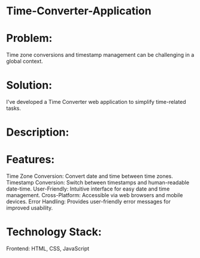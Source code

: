 # Time-Converter-Application

# Problem: 
Time zone conversions and timestamp management can be challenging in a global context.

# Solution: 
I've developed a Time Converter web application to simplify time-related tasks.

# Description:

# Features:

Time Zone Conversion: Convert date and time between time zones.
Timestamp Conversion: Switch between timestamps and human-readable date-time.
User-Friendly: Intuitive interface for easy date and time management.
Cross-Platform: Accessible via web browsers and mobile devices.
Error Handling: Provides user-friendly error messages for improved usability.

# Technology Stack:
Frontend: HTML, CSS, JavaScript
